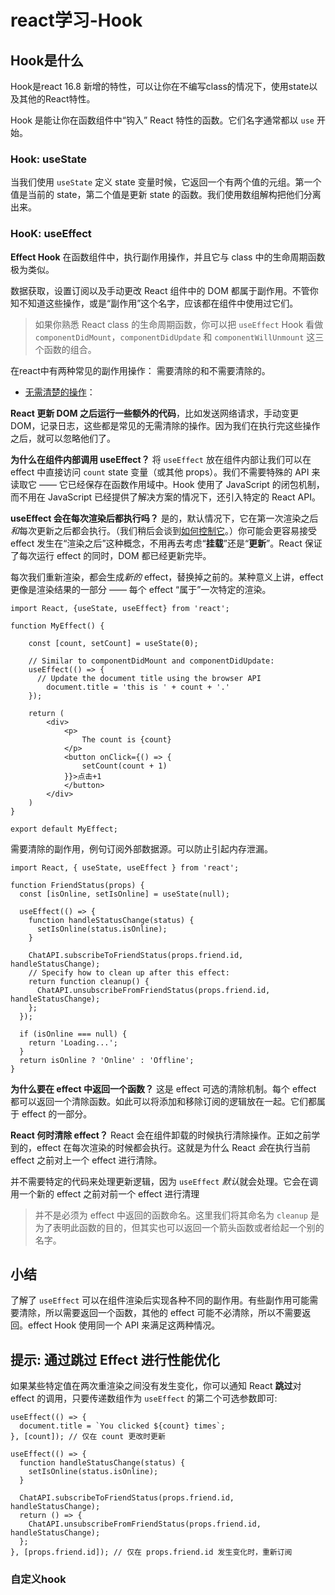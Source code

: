 # react学习-Hook

## Hook是什么

Hook是react 16.8 新增的特性，可以让你在不编写class的情况下，使用state以及其他的React特性。

Hook 是能让你在函数组件中“钩入” React 特性的函数。它们名字通常都以 `use` 开始。

### Hook: useState



当我们使用 `useState` 定义 state 变量时候，它返回一个有两个值的元组。第一个值是当前的 state，第二个值是更新 state 的函数。我们使用数组解构把他们分离出来。

### HooK: useEffect

**Effect Hook** 在函数组件中，执行副作用操作，并且它与 class 中的生命周期函数极为类似。

数据获取，设置订阅以及手动更改 React 组件中的 DOM 都属于副作用。不管你知不知道这些操作，或是“副作用”这个名字，应该都在组件中使用过它们。

>如果你熟悉 React class 的生命周期函数，你可以把 `useEffect` Hook 看做 `componentDidMount`，`componentDidUpdate` 和 `componentWillUnmount` 这三个函数的组合。

在react中有两种常见的副作用操作： 需要清除的和不需要清除的。

- <u>无需清楚的操作</u>：

**React 更新 DOM 之后运行一些额外的代码**，比如发送网络请求，手动变更 DOM，记录日志，这些都是常见的无需清除的操作。因为我们在执行完这些操作之后，就可以忽略他们了。



**为什么在组件内部调用 useEffect？** 将 `useEffect` 放在组件内部让我们可以在 effect 中直接访问 `count` state 变量（或其他 props）。我们不需要特殊的 API 来读取它 —— 它已经保存在函数作用域中。Hook 使用了 JavaScript 的闭包机制，而不用在 JavaScript 已经提供了解决方案的情况下，还引入特定的 React API。

**useEffect 会在每次渲染后都执行吗？** 是的，默认情况下，它在第一次渲染之后*和*每次更新之后都会执行。（我们稍后会谈到[如何控制它](https://zh-hans.reactjs.org/docs/hooks-effect.html#tip-optimizing-performance-by-skipping-effects)。）你可能会更容易接受 effect 发生在“渲染之后”这种概念，不用再去考虑“**挂载**”还是“**更新**”。React 保证了每次运行 effect 的同时，DOM 都已经更新完毕。

每次我们重新渲染，都会生成*新的* effect，替换掉之前的。某种意义上讲，effect 更像是渲染结果的一部分 —— 每个 effect “属于”一次特定的渲染。

```react
import React, {useState, useEffect} from 'react';

function MyEffect() {

    const [count, setCount] = useState(0);

    // Similar to componentDidMount and componentDidUpdate:
    useEffect(() => {
      // Update the document title using the browser API
        document.title = 'this is ' + count + '.'
    });

    return (
        <div>
            <p>
                The count is {count}
            </p>
            <button onClick={() => {
                setCount(count + 1)
            }}>点击+1
            </button>
        </div>
    )
}

export default MyEffect;

```

需要清除的副作用，例句订阅外部数据源。可以防止引起内存泄漏。

```react
import React, { useState, useEffect } from 'react';

function FriendStatus(props) {
  const [isOnline, setIsOnline] = useState(null);

  useEffect(() => {
    function handleStatusChange(status) {
      setIsOnline(status.isOnline);
    }

    ChatAPI.subscribeToFriendStatus(props.friend.id, handleStatusChange);
    // Specify how to clean up after this effect:
    return function cleanup() {
      ChatAPI.unsubscribeFromFriendStatus(props.friend.id, handleStatusChange);
    };
  });

  if (isOnline === null) {
    return 'Loading...';
  }
  return isOnline ? 'Online' : 'Offline';
}
```

**为什么要在 effect 中返回一个函数？** 这是 effect 可选的清除机制。每个 effect 都可以返回一个清除函数。如此可以将添加和移除订阅的逻辑放在一起。它们都属于 effect 的一部分。



**React 何时清除 effect？** React 会在组件卸载的时候执行清除操作。正如之前学到的，effect 在每次渲染的时候都会执行。这就是为什么 React *会*在执行当前 effect 之前对上一个 effect 进行清除。

并不需要特定的代码来处理更新逻辑，因为 `useEffect` *默认*就会处理。它会在调用一个新的 effect 之前对前一个 effect 进行清理

> 并不是必须为 effect 中返回的函数命名。这里我们将其命名为 `cleanup` 是为了表明此函数的目的，但其实也可以返回一个箭头函数或者给起一个别的名字。



## 小结

了解了 `useEffect` 可以在组件渲染后实现各种不同的副作用。有些副作用可能需要清除，所以需要返回一个函数，其他的 effect 可能不必清除，所以不需要返回。effect Hook 使用同一个 API 来满足这两种情况。

## 提示: 通过跳过 Effect 进行性能优化

如果某些特定值在两次重渲染之间没有发生变化，你可以通知 React **跳过**对 effect 的调用，只要传递数组作为 `useEffect` 的第二个可选参数即可:

```react
useEffect(() => {
  document.title = `You clicked ${count} times`;
}, [count]); // 仅在 count 更改时更新
```



```react
useEffect(() => {
  function handleStatusChange(status) {
    setIsOnline(status.isOnline);
  }

  ChatAPI.subscribeToFriendStatus(props.friend.id, handleStatusChange);
  return () => {
    ChatAPI.unsubscribeFromFriendStatus(props.friend.id, handleStatusChange);
  };
}, [props.friend.id]); // 仅在 props.friend.id 发生变化时，重新订阅
```



### 自定义hook

